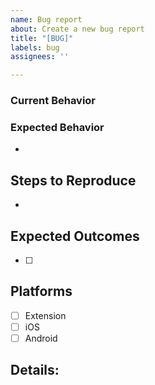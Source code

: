 ```yaml
---
name: Bug report
about: Create a new bug report
title: "[BUG]"
labels: bug
assignees: ''

---
```


### Current Behavior


### Expected Behavior

- 

## Steps to Reproduce

- 

## Expected Outcomes

- [ ] 

## Platforms

- [ ] Extension
- [ ] iOS
- [ ] Android

## Details:
